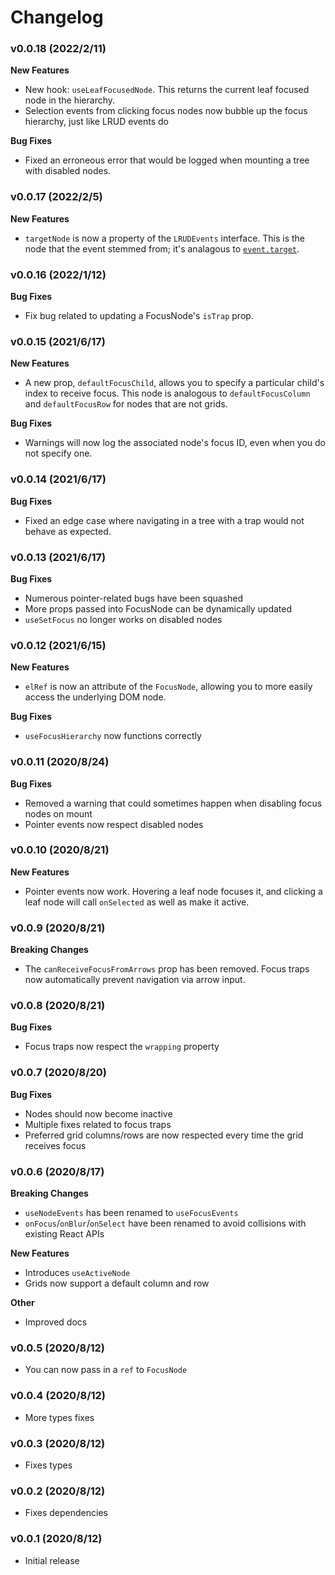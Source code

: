 # Changelog

### v0.0.18 (2022/2/11)

**New Features**

- New hook: `useLeafFocusedNode`. This returns the current leaf focused node in the hierarchy.
- Selection events from clicking focus nodes now bubble up the focus hierarchy, just like LRUD events do

**Bug Fixes**

- Fixed an erroneous error that would be logged when mounting a tree with disabled nodes.

### v0.0.17 (2022/2/5)

**New Features**

- `targetNode` is now a property of the `LRUDEvents` interface. This is the node that the event stemmed from; it's analagous to
  [`event.target`](https://developer.mozilla.org/en-US/docs/Web/API/Event/target).

### v0.0.16 (2022/1/12)

**Bug Fixes**

- Fix bug related to updating a FocusNode's `isTrap` prop.

### v0.0.15 (2021/6/17)

**New Features**

- A new prop, `defaultFocusChild`, allows you to specify a particular child's index to receive
  focus. This node is analogous to `defaultFocusColumn` and `defaultFocusRow` for nodes that are
  not grids.

**Bug Fixes**

- Warnings will now log the associated node's focus ID, even when you do not specify one.

### v0.0.14 (2021/6/17)

**Bug Fixes**

- Fixed an edge case where navigating in a tree with a trap would not behave
  as expected.

### v0.0.13 (2021/6/17)

**Bug Fixes**

- Numerous pointer-related bugs have been squashed
- More props passed into FocusNode can be dynamically updated
- `useSetFocus` no longer works on disabled nodes

### v0.0.12 (2021/6/15)

**New Features**

- `elRef` is now an attribute of the `FocusNode`, allowing you to more easily
  access the underlying DOM node.

**Bug Fixes**

- `useFocusHierarchy` now functions correctly

### v0.0.11 (2020/8/24)

**Bug Fixes**

- Removed a warning that could sometimes happen when disabling focus nodes on mount
- Pointer events now respect disabled nodes

### v0.0.10 (2020/8/21)

**New Features**

- Pointer events now work. Hovering a leaf node focuses it, and clicking a leaf node
  will call `onSelected` as well as make it active.

### v0.0.9 (2020/8/21)

**Breaking Changes**

- The `canReceiveFocusFromArrows` prop has been removed. Focus traps now automatically prevent
  navigation via arrow input.

### v0.0.8 (2020/8/21)

**Bug Fixes**

- Focus traps now respect the `wrapping` property

### v0.0.7 (2020/8/20)

**Bug Fixes**

- Nodes should now become inactive
- Multiple fixes related to focus traps
- Preferred grid columns/rows are now respected every time the grid receives focus

### v0.0.6 (2020/8/17)

**Breaking Changes**

- `useNodeEvents` has been renamed to `useFocusEvents`
- `onFocus`/`onBlur`/`onSelect` have been renamed to avoid collisions with existing React APIs

**New Features**

- Introduces `useActiveNode`
- Grids now support a default column and row

**Other**

- Improved docs

### v0.0.5 (2020/8/12)

- You can now pass in a `ref` to `FocusNode`

### v0.0.4 (2020/8/12)

- More types fixes

### v0.0.3 (2020/8/12)

- Fixes types

### v0.0.2 (2020/8/12)

- Fixes dependencies

### v0.0.1 (2020/8/12)

- Initial release

